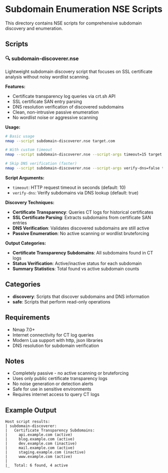 # Subdomain Enumeration NSE Scripts

This directory contains NSE scripts for comprehensive subdomain discovery and enumeration.

## Scripts

### 🔍 subdomain-discoverer.nse
Lightweight subdomain discovery script that focuses on SSL certificate analysis without noisy wordlist scanning.

**Features:**
- Certificate transparency log queries via crt.sh API
- SSL certificate SAN entry parsing
- DNS resolution verification of discovered subdomains
- Clean, non-intrusive passive enumeration
- No wordlist noise or aggressive scanning

**Usage:**
```bash
# Basic usage
nmap --script subdomain-discoverer.nse target.com

# With custom timeout
nmap --script subdomain-discoverer.nse --script-args timeout=15 target.com

# Skip DNS verification (faster)
nmap --script subdomain-discoverer.nse --script-args verify-dns=false target.com
```

**Script Arguments:**
- `timeout`: HTTP request timeout in seconds (default: 10)
- `verify-dns`: Verify subdomains via DNS lookup (default: true)

**Discovery Techniques:**
- **Certificate Transparency**: Queries CT logs for historical certificates
- **SSL Certificate Parsing**: Extracts subdomains from certificate SAN entries
- **DNS Verification**: Validates discovered subdomains are still active
- **Passive Enumeration**: No active scanning or wordlist bruteforcing

**Output Categories:**
- **Certificate Transparency Subdomains**: All subdomains found in CT logs
- **Status Verification**: Active/inactive status for each subdomain
- **Summary Statistics**: Total found vs active subdomain counts

## Categories
- **discovery**: Scripts that discover subdomains and DNS information
- **safe**: Scripts that perform read-only operations

## Requirements
- Nmap 7.0+
- Internet connectivity for CT log queries
- Modern Lua support with http, json libraries
- DNS resolution for subdomain verification

## Notes
- Completely passive - no active scanning or bruteforcing
- Uses only public certificate transparency logs
- No noise generation or detection alerts
- Safe for use in sensitive environments
- Requires internet access to query CT logs

## Example Output
```
Host script results:
| subdomain-discoverer:
|   Certificate Transparency Subdomains:
|     api.example.com (active)
|     blog.example.com (active)
|     dev.example.com (inactive)
|     mail.example.com (active)
|     staging.example.com (inactive)
|     www.example.com (active)
|   
|_  Total: 6 found, 4 active
```
